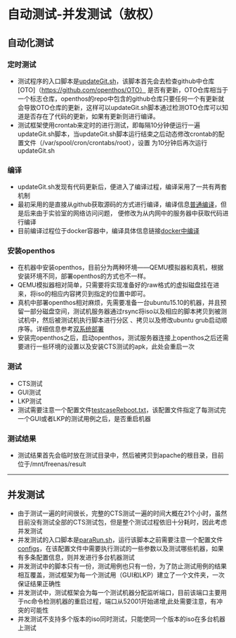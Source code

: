 # 自动测试-并发测试（敖权）                                                                                                                                                  
## 自动化测试
### 定时测试
* 测试程序的入口脚本是[updateGit.sh](https://github.com/openthos/testing-analysis/blob/master/auto-testing-script/kernelci-analysis/updateGIT.sh)，该脚本首先会去检查github中仓库[OTO]（https://github.com/openthos/OTO） 是否有更新，OTO仓库相当于一个标志仓库，openthos的repo中包含的github仓库只要任何一个有更新就会导致OTO仓库的更新，这样可以updateGit.sh脚本通过检测OTO仓库可以知道是否存在了代码的更新，如果有更新则进行编译。
* 测试框架使用crontab来定时的进行测试，即每隔10分钟便运行一遍updateGit.sh脚本，当updateGit.sh脚本运行结束之后动态修改crontab的配置文件（/var/spool/cron/crontabs/root），设置
为10分钟后再次运行updateGit.sh

### 编译
* updateGit.sh发现有代码更新后，便进入了编译过程，编译采用了一共有两套机制
* 最初采用的是直接从github获取源码的方式进行编译，编译信息[普通编译](https://github.com/openthos/oto_lkp/blob/master/doc/compiler/git.md)，但是后来由于实验室的网络访问问题，
便修改为从内网中的服务器中获取代码进行编译
* 目前编译过程位于docker容器中，编译具体信息链接[docker中编译](https://github.com/openthos/oto_lkp/blob/master/doc/compiler/docker.md)

### 安装openthos 
* 在机器中安装openthos，目前分为两种环境——QEMU模拟器和真机，根据安装环境不同，部署openthos的方式也不一样。
* QEMU模拟器相对简单，只需要将实现准备好的raw格式的虚拟磁盘挂在进来，将iso的相应内容拷贝到指定的位置中即可。
* 真机中部署openthos相对麻烦，先需要准备一台ubuntu15.10的机器，并且预留一部分磁盘空间，测试机服务器通过rsync将iso以及相应的脚本拷贝到被测试机中，然后被测试机执行脚本进行分区
、拷贝以及修改ubuntu grub启动顺序等。详细信息参考[双系统部署](https://github.com/openthos/oto_lkp/blob/master/doc/deploy/pair.md)
* 安装完openthos之后，启动openthos，测试服务器连接上openthos之后还需要进行一些环境的设置以及安装CTS测试的apk，此处会重启一次

### 测试 
* CTS测试
* GUI测试
* LKP测试  
* 测试需要注意一个配置文件[testcaseReboot.txt](https://github.com/openthos/testing-analysis/blob/master/auto-testing-script/cts-autotest/testcaseReboot.txt)，该配置文件指定了每测试完一个GUI或者LKP的测试用例之后，是否重启机器

### 测试结果
* 测试结果首先会临时放在测试目录中，然后被拷贝到apache的根目录，目前位于/mnt/freenas/result

-------
## 并发测试 
* 由于测试一遍的时间很长，完整的CTS测试一遍的时间大概在21个小时，虽然目前没有测试全部的CTS测试包，但是整个测试过程依旧十分耗时，因此考虑并发测试
* 并发测试的入口脚本是[paraRun.sh](https://github.com/openthos/testing-analysis/blob/master/auto-testing-script/cts-autotest/paraRun.sh)，运行该脚本之前需要注意一个配置文件[configs](https://github.com/openthos/testing-analysis/blob/master/auto-testing-script/cts-autotest/configs)，在该配置文件中需要执行测试的一些参数以及测试哪些机器，如果有多条配置信息，则并发进行多台机器测试
* 并发测试中的脚本只有一份，测试用例也只有一份，为了防止测试用例的结果相互覆盖，测试框架为每一个测试用（GUI和LKP）建立了一个文件夹，一次保证结果正确性
* 并发测试中，测试框架会为每一个测试机器分配监听端口，目前该端口主要用于nc命令检测机器的重启过程，端口从52001开始递增,此处需要注意，有冲突的可能性
* 并发测试不支持多个版本的iso同时测试，只能使同一个版本的iso在多台机器上测试
